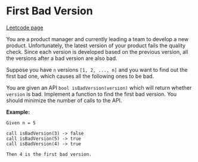 # First Bad Version
[Leetcode page](https://leetcode.com/problems/first-bad-version/description)

You are a product manager and currently leading a team to develop a new
product. Unfortunately, the latest version of your product fails the quality
check. Since each version is developed based on the previous version, all the
versions after a bad version are also bad.

Suppose you have `n` versions `[1, 2, ..., n]` and you want to find out the
first bad one, which causes all the following ones to be bad.

You are given an API `bool isBadVersion(version)` which will return whether
`version` is bad. Implement a function to find the first bad version. You
should minimize the number of calls to the API.

**Example:**

    
    
    Given n = 5
    
    call isBadVersion(3) -> false
    call isBadVersion(5) -> true
    call isBadVersion(4) -> true
    
    Then 4 is the first bad version. 
    

